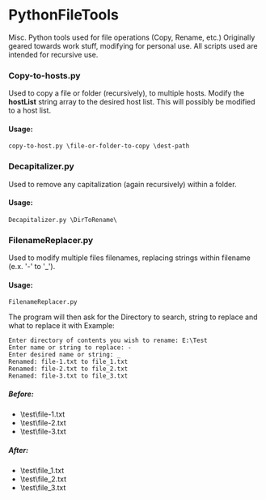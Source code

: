 PythonFileTools
===============

Misc. Python tools used for file operations (Copy, Rename, etc.)
Originally geared towards work stuff, modifying for personal use.
All scripts used are intended for recursive use.


### Copy-to-hosts.py

Used to copy a file or folder (recursively), to multiple hosts.
Modify the **hostList** string array to the desired host list.
This will possibly be modified to a host list.
#### Usage:
`copy-to-host.py \file-or-folder-to-copy \dest-path`


### Decapitalizer.py

Used to remove any capitalization (again recursively) within a folder.
#### Usage:
`Decapitalizer.py \DirToRename\`


### FilenameReplacer.py

Used to modify multiple files filenames, replacing strings within filename (e.x. '-' to '_').
#### Usage:
`FilenameReplacer.py`

The program will then ask for the Directory to search, string to replace and what to replace it with
Example: 

```
Enter directory of contents you wish to rename: E:\Test
Enter name or string to replace: -
Enter desired name or string: _
Renamed: file-1.txt to file_1.txt
Renamed: file-2.txt to file_2.txt
Renamed: file-3.txt to file_3.txt
```

##### Before:
  * \test\file-1.txt 
  * \test\file-2.txt 
  * \test\file-3.txt 

##### After:
  * \test\file_1.txt 
  * \test\file_2.txt 
  * \test\file_3.txt 
